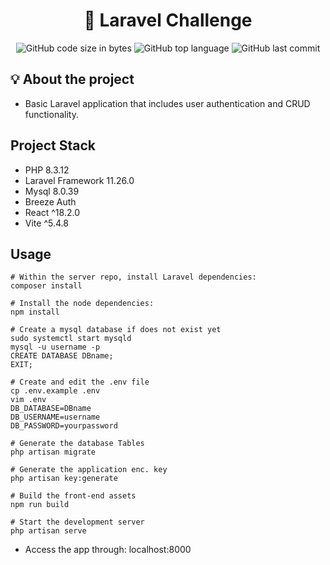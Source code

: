<h1 align="center">
	🚀 Laravel Challenge
</h1>

<p align="center">
	<img alt="GitHub code size in bytes" src="https://img.shields.io/github/languages/code-size/JBVer/Sherllenge?color=lightblue" />
	<img alt="GitHub top language" src="https://img.shields.io/github/languages/top/JBVer/Sherllenge?color=blue" />
	<img alt="GitHub last commit" src="https://img.shields.io/github/last-commit/JBVer/Sherllenge?color=green" />
</p>

## 💡 About the project
* Basic Laravel application that includes user authentication and CRUD functionality.

## Project Stack
* PHP 8.3.12
* Laravel Framework 11.26.0
* Mysql 8.0.39
* Breeze Auth
* React ^18.2.0
* Vite ^5.4.8

## Usage

```shell
# Within the server repo, install Laravel dependencies:
composer install

# Install the node dependencies:
npm install

# Create a mysql database if does not exist yet
sudo systemctl start mysqld
mysql -u username -p
CREATE DATABASE DBname;
EXIT;

# Create and edit the .env file
cp .env.example .env
vim .env
DB_DATABASE=DBname
DB_USERNAME=username
DB_PASSWORD=yourpassword

# Generate the database Tables
php artisan migrate

# Generate the application enc. key
php artisan key:generate

# Build the front-end assets
npm run build

# Start the development server
php artisan serve
```

* Access the app through: localhost:8000
